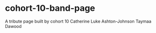 # cohort-10-band-page

A tribute page built by cohort 10
Catherine 
Luke Ashton-Johnson
Taymaa Dawood


